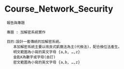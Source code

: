 # Course_Network_Security
     報告與專題

     專題 : 加解密系統實作
     
     目的:設計一套傳統的加解密系統。
        本加解密系統主要以改良式凱撒法為主(代換法)，配合換位法產生。
        明文範圍為小寫的英文字母 {a,b, …,z}
        金匙K為數字或字母(自訂)
        密文範圍為小寫的英文字母 {a,b, …,z}
